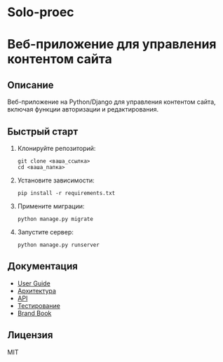# Solo-proec

# Веб-приложение для управления контентом сайта

## Описание
Веб-приложение на Python/Django для управления контентом сайта, включая функции авторизации и редактирования.

## Быстрый старт

1. Клонируйте репозиторий:
   ```
   git clone <ваша_ссылка>
   cd <ваша_папка>
   ```

2. Установите зависимости:
   ```
   pip install -r requirements.txt
   ```

3. Примените миграции:
   ```
   python manage.py migrate
   ```

4. Запустите сервер:
   ```
   python manage.py runserver
   ```

## Документация
- [User Guide](https://github.com/Bist888/Solo-proec/wiki/User-Guide)
- [Архитектура](https://github.com/Bist888/Solo-proec/wiki/Архитектура)
- [API](https://github.com/Bist888/Solo-proec/wiki/API)
- [Тестирование](https://github.com/Bist888/Solo-proec/wiki/Тестирование)
- [Brand Book](https://github.com/Bist888/Solo-proec/wiki/Brand-Book)

## Лицензия
MIT

